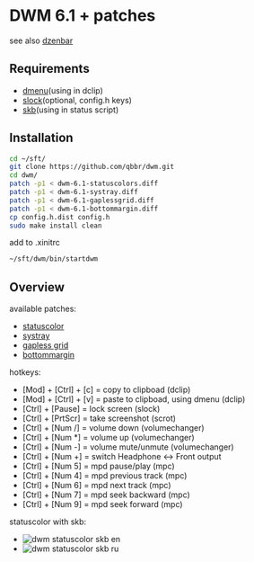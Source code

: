 DWM 6.1 + patches
=================

see also [dzenbar](https://github.com/qbbr/dzenbar)

Requirements
------------

 * [dmenu](http://tools.suckless.org/dmenu/)(using in dclip)
 * [slock](http://tools.suckless.org/slock)(optional, config.h keys)
 * [skb](https://github.com/polachok/skb)(using in status script)

Installation
------------

```bash
cd ~/sft/
git clone https://github.com/qbbr/dwm.git
cd dwm/
patch -p1 < dwm-6.1-statuscolors.diff
patch -p1 < dwm-6.1-systray.diff
patch -p1 < dwm-6.1-gaplessgrid.diff
patch -p1 < dwm-6.1-bottommargin.diff
cp config.h.dist config.h
sudo make install clean
```

add to .xinitrc

```bash
~/sft/dwm/bin/startdwm
```

Overview
--------

available patches:

 * [statuscolor](http://dwm.suckless.org/patches/statuscolors)
 * [systray](http://dwm.suckless.org/patches/systray)
 * [gapless grid](http://dwm.suckless.org/patches/gapless_grid)
 * [bottommargin](http://dwm.suckless.org/patches/bottommargin)

hotkeys:

 * [Mod] + [Ctrl] + [c] = copy to clipboad (dclip)
 * [Mod] + [Ctrl] + [v] = paste to clipboad, using dmenu (dclip)
 * [Ctrl] + [Pause]     = lock screen (slock)
 * [Ctrl] + [PrtScr]    = take screenshot (scrot)
 * [Ctrl] + [Num /]     = volume down (volumechanger)
 * [Ctrl] + [Num *]     = volume up (volumechanger)
 * [Ctrl] + [Num -]     = volume mute/unmute (volumechanger)
 * [Ctrl] + [Num +]     = switch Headphone <-> Front output
 * [Ctrl] + [Num 5]     = mpd pause/play (mpc)
 * [Ctrl] + [Num 4]     = mpd previous track (mpc)
 * [Ctrl] + [Num 6]     = mpd next track (mpc)
 * [Ctrl] + [Num 7]     = mpd seek backward (mpc)
 * [Ctrl] + [Num 9]     = mpd seek forward (mpc)

statuscolor with skb:

 * ![dwm statuscolor skb en](https://lh5.googleusercontent.com/-lx-o5t1wLts/Udz_wejFaZI/AAAAAAAABHo/v7yQ6cP8pbU/w350-h18-no/dwm-status-en.png "dwm status skb en")
 * ![dwm statuscolor skb ru](https://lh3.googleusercontent.com/-XXU_byQ7YmY/Udz_wc2BbCI/AAAAAAAABHk/2hXM56vy9iE/w350-h18-no/dwm-status-ru.png "dwm status skb ru")

